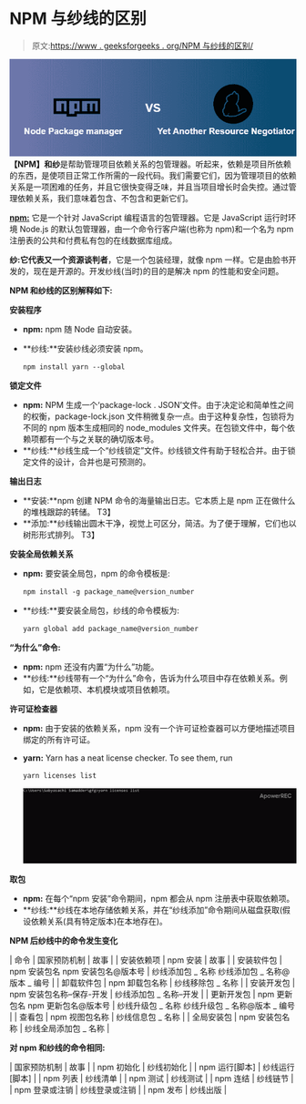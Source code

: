 # NPM 与纱线的区别

> 原文:[https://www . geeksforgeeks . org/NPM 与纱线的区别/](https://www.geeksforgeeks.org/difference-between-npm-and-yarn/)

![](img/6a87610b069bec87d7e22490c17fe40c.png)
**【NPM】**和**纱**是帮助管理项目依赖关系的包管理器。听起来，依赖是项目所依赖的东西，是使项目正常工作所需的一段代码。我们需要它们，因为管理项目的依赖关系是一项困难的任务，并且它很快变得乏味，并且当项目增长时会失控。通过管理依赖关系，我们意味着包含、不包含和更新它们。

**[npm:](https://www.geeksforgeeks.org/node-js-npm-node-package-manager/)** 它是一个针对 JavaScript 编程语言的包管理器。它是 JavaScript 运行时环境 Node.js 的默认包管理器，由一个命令行客户端(也称为 npm)和一个名为 npm 注册表的公共和付费私有包的在线数据库组成。

**纱:**它代表**又一个资源谈判者**，它是一个包装经理，就像 npm 一样。它是由脸书开发的，现在是开源的。开发纱线(当时)的目的是解决 npm 的性能和安全问题。

**NPM 和纱线的区别解释如下:**

**安装程序**

*   **npm:** npm 随 Node 自动安装。
*   **纱线:**安装纱线必须安装 npm。

    ```html
    npm install yarn --global
    ```

**锁定文件**

*   **npm:** NPM 生成一个‘package-lock . JSON’文件。由于决定论和简单性之间的权衡，package-lock.json 文件稍微复杂一点。由于这种复杂性，包锁将为不同的 npm 版本生成相同的 node_modules 文件夹。在包锁文件中，每个依赖项都有一个与之关联的确切版本号。
*   **纱线:**纱线生成一个“纱线锁定”文件。纱线锁文件有助于轻松合并。由于锁定文件的设计，合并也是可预测的。

**输出日志**

*   **安装:**npm 创建 NPM 命令的海量输出日志。它本质上是 npm 正在做什么的堆栈跟踪的转储。
    T3】
*   **添加:**纱线输出圆木干净，视觉上可区分，简洁。为了便于理解，它们也以树形形式排列。
    T3】

**安装全局依赖关系**

*   **npm:** 要安装全局包，npm 的命令模板是:

    ```html
    npm install -g package_name@version_number
    ```

*   **纱线:**要安装全局包，纱线的命令模板为:

    ```html
    yarn global add package_name@version_number
    ```

**“为什么”命令:**

*   **npm:** npm 还没有内置“为什么”功能。
*   **纱线:**纱线带有一个“为什么”命令，告诉为什么项目中存在依赖关系。例如，它是依赖项、本机模块或项目依赖项。

**许可证检查器**

*   **npm:** 由于安装的依赖关系，npm 没有一个许可证检查器可以方便地描述项目绑定的所有许可证。
*   **yarn:** Yarn has a neat license checker. To see them, run

    ```html
    yarn licenses list
    ```

    ![](img/0f92732fe63dc2375cce66dc48eadd5d.png)

**取包**

*   **npm:** 在每个“npm 安装”命令期间，npm 都会从 npm 注册表中获取依赖项。
*   **纱线:**纱线在本地存储依赖关系，并在“纱线添加”命令期间从磁盘获取(假设依赖关系(具有特定版本)在本地存在)。

**NPM 后纱线中的命令发生变化**

| 命令 | 国家预防机制 | 故事 |
| 安装依赖项 | npm 安装 | 故事 |
| 安装软件包 | npm 安装包名
npm 安装包名@版本号 | 纱线添加包 _ 名称
纱线添加包 _ 名称@版本 _ 编号 |
| 卸载软件包 | npm 卸载包名称 | 纱线移除包 _ 名称 |
| 安装开发包 | npm 安装包名称–保存-开发 | 纱线添加包 _ 名称–开发 |
| 更新开发包 | npm 更新包名
npm 更新包名@版本号 | 纱线升级包 _ 名称
纱线升级包 _ 名称@版本 _ 编号 |
| 查看包 | npm 视图包名称 | 纱线信息包 _ 名称 |
| 全局安装包 | npm 安装包名称 | 纱线全局添加包 _ 名称 |

**对 npm 和纱线的命令相同:**

| 国家预防机制 | 故事 |
| npm 初始化 | 纱线初始化 |
| npm 运行[脚本] | 纱线运行[脚本] |
| npm 列表 | 纱线清单 |
| npm 测试 | 纱线测试 |
| npm 连结 | 纱线链节 |
| npm 登录或注销 | 纱线登录或注销 |
| npm 发布 | 纱线出版 |